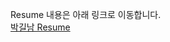Resume 내용은 아래 링크로 이동합니다.<br>
[박길남 Resume](https://swieeft.notion.site/269802c635b44285b6165b9a442be1f5)
